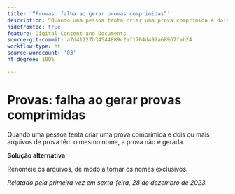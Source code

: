 ```yaml
---
title: '“Provas: falha ao gerar provas comprimidas”'
description: “Quando uma pessoa tenta criar uma prova comprimida e dois ou mais arquivos de prova têm o mesmo nome, a prova não é gerada.”
hidefromtoc: true
feature: Digital Content and Documents
source-git-commit: a7d41227b34544889c2af1704d492a68967fab24
workflow-type: ht
source-wordcount: '83'
ht-degree: 100%

---
```



# Provas: falha ao gerar provas comprimidas

<!--WF and WFP TOCs-->

Quando uma pessoa tenta criar uma prova comprimida e dois ou mais arquivos de prova têm o mesmo nome, a prova não é gerada.

**Solução alternativa**

Renomeie os arquivos, de modo a tornar os nomes exclusivos.

_Relatado pela primeira vez em sexta-feira, 28 de dezembro de 2023._

